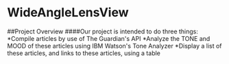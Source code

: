 # WideAngleLensView
##Project Overview
####Our project is intended to do three things:
*Compile articles by use of The Guardian's API
*Analyze the TONE and MOOD of these articles using IBM Watson's Tone Analyzer
*Display a list of these articles, and links to these articles, using a table